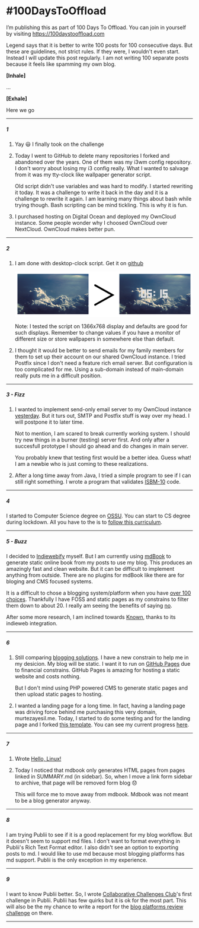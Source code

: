 # \#100DaysToOffload

I’m publishing this as part of 100 Days To Offload. You can join in yourself by visiting https://100daystooffload.com  

Legend says that it is better to write 100 posts for 100 consecutive days. But these are guidelines, not strict rules. If they were, I wouldn't even start. Instead I will update this post regularly. I am not writing 100 separate posts because it feels like spamming my own blog.  

**[Inhale]**  

...  

**[Exhale]**  

Here we go

---

##### 1

1. Yay 😃️ I finally took on the challenge  

2. Today I went to GitHub to delete many repositories I forked and abandoned over the years. One of them was my i3wm config repository. I don't worry about losing my i3 config really. What I wanted to salvage from it was my tty-clock like wallpaper generator script.
   
   Old script didn't use variables and was hard to modify. I started rewriting it today. It was a challenge to write it back in the day and it is a challenge to rewrite it again. I am learning many things about bash while trying though. Bash scripting can be mind tickling. This is why it is fun.

3. I purchased hosting on Digital Ocean and deployed my OwnCloud instance. Some people wonder why I choosed OwnCloud over NextCloud. OwnCloud makes better pun.

---

##### 2

1. I am done with desktop-clock script. Get it on [github](https://github.com/murtezayesil/student/tree/master/sh/desktop-clock)
   
   ![](./desktop-clock.png)
   
   Note: I tested the script on 1366x768 display and defaults are good for such displays. Remember to change values if you have a monitor of different size or store wallpapers in somewhere else than default. 

2. I thought it would be better to send emails for my family members for them to set up their account on our shared OwnCloud instance. I tried Postfix since I  don't need a feature rich email server. But configuration is too complicated for me. Using a sub-domain instead of main-domain really puts me in a difficult position.

---

##### 3 - Fizz

1. I wanted to implement send-only email server to my OwnCloud instance [yesterday](#2). But it turs out, SMTP and Postfix stuff is way over my head. I will postpone it to later time.
   
   Not to mention, I am scared to break currently working system. I should try new things in a burner (testing) server first. And only after a succesfull prototype I should go ahead and do changes in main server.
   
   You probably knew that testing first would be a better idea. Guess what! I am a newbie who is just coming to these realizations.

2. After a long time away from Java, I tried a simple program to see if I can still right something. I wrote a program that validates [ISBM-10](https://github.com/murtezayesil/student/tree/master/java/ISBNcheck/src/com/company) code.

---

##### 4

I started to Computer Science degree on [OSSU](https://github.com/ossu/computer-science). You can start to CS degree during lockdown. All you have to the is to [follow this curriculum](https://ossu.firebaseapp.com/#/curriculum).

---

##### 5 - Buzz

I decided to [Indieweb](https://indieweb.org/)[ify](https://indiewebify.me/) myself. But I am currently using [mdBook](https://rust-lang.github.io/mdBook/) to generate static online book from my posts to use my blog. This produces an amazingly fast and clean website. But it can be difficult to implement anything from outside. There are no plugins for mdBook like there are for bloging and CMS focused systems.  

It is a difficult to chose a blogging system/platform when you have [over 100 choices](https://alternativeto.net/category/social/blogging/). Thankfully I have FOSS and static pages as my constrains to filter them down to about 20. I really am seeing the benefits of saying [no](https://www.williamury.com/books/the-power-of-a-positive-no/).

After some more research, I am inclined towards [Known](https://withknown.com), thanks to its indieweb integration.

---

##### 6

1. Still comparing [blogging solutions](#5---buzz). I have a new constrain to help me in my desicion. My blog will be static. I want it to run on [GitHub Pages](https://pages.github.com/) due to financial constrains. GitHub Pages is amazing for hosting a static website and costs nothing.
   
   But I don't mind using PHP powered CMS to generate static pages and then upload static pages to hosting.

2. I wanted a landing page for a long time. In fact, having a landing page was driving force behind me purchasing this very domain, murtezayesil.me. Today, I started to do some testing and for the landing page and I forked [this template](https://github.com/flexdinesh/dev-landing-page). You can see my current progress [here](../landing-page/candidate1/index.html "Landing Page - Candidate 1").

---

##### 7

1. Wrote [Hello, Linux!](./May/hello_linux.md)

2. Today I noticed that mdbook only generates HTML pages from pages linked in SUMMARY.md (in sidebar). So, when I move a link form sidebar to archive, that page will be removed form blog 😞️
   
   This will force me to move away from mdbook. Mdbook was not meant to be a blog generator anyway.

---

##### 8

I am trying Publii to see if it is a good replacement for my blog  workflow. But it doesn't seem to support md files. I don't want to format everything in Publii's Rich Text Format editor. I also didn't see an option to exporting posts to md. I would like to use md because most blogging platforms has md support. Publii is the only exception in my experience.

---

##### 9

I want to know Publii better. So, I wrote [Collaborative Challenges Club](https://collaborativechallenges.club)'s first challenge in Publii. Publii has few quirks but it is ok for the most part. This will also be the my chance to write a report for the [blog platforms review challenge](https://collaborativechallenges.club/blogging-platform-review-contribute.html) on there.

---
